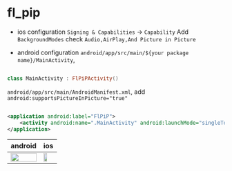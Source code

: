 # fl_pip

- ios configuration
  `Signing & Capabilities` -> `Capability` Add `BackgroundModes` check `Audio,AirPlay,And Picture in Picture`

- android configuration
  `android/app/src/main/${your package name}/MainActivity`,

```kotlin

class MainActivity : FlPiPActivity()

```

`android/app/src/main/AndroidManifest.xml`, add ` android:supportsPictureInPicture="true"`

```xml

<application android:label="FlPiP">
    <activity android:name=".MainActivity" android:launchMode="singleTop" android:supportsPictureInPicture="true" />
</application>
```

| android | ios                                                                                       |
| --- |-------------------------------------------------------------------------------------------|
| <img src="https://github.com/Wayaer/fl_pip/raw/main/example/assets/android.gif" width="100%"/> | <img src="https://github.com/Wayaer/fl_pip/raw/main/example/assets/ios.gif" width="60%"/> |

